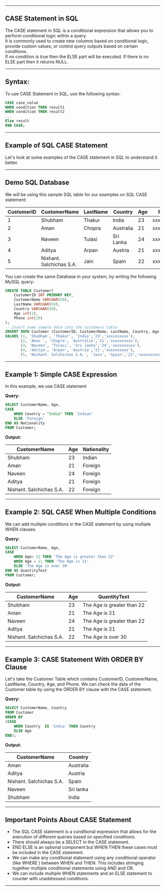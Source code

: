 
---

## CASE Statement in SQL

The CASE statement in SQL is a conditional expression that allows you to perform conditional logic within a query.  
It is commonly used to create new columns based on conditional logic, provide custom values, or control query outputs based on certain conditions.  
If no condition is true then the ELSE part will be executed. If there is no ELSE part then it returns NULL.

---

## Syntax:

To use CASE Statement in SQL, use the following syntax:

```sql
CASE case_value
WHEN condition THEN result1
WHEN condition THEN result2
...
Else result
END CASE;
````

---

## Example of SQL CASE Statement

Let's look at some examples of the CASE statement in SQL to understand it better.

---

## Demo SQL Database

We will be using this sample SQL table for our examples on SQL CASE statement:

| CustomerID | CustomerName             | LastName | Country   | Age | Phone      |
| ---------- | ------------------------ | -------- | --------- | --- | ---------- |
| 1          | Shubham                  | Thakur   | India     | 23  | xxxxxxxxxx |
| 2          | Aman                     | Chopra   | Australia | 21  | xxxxxxxxxx |
| 3          | Naveen                   | Tulasi   | Sri Lanka | 24  | xxxxxxxxxx |
| 4          | Aditya                   | Arpan    | Austria   | 21  | xxxxxxxxxx |
| 5          | Nishant. Salchichas S.A. | Jain     | Spain     | 22  | xxxxxxxxxx |

You can create the same Database in your system, by writing the following MySQL query:

```sql
CREATE TABLE Customer(
    CustomerID INT PRIMARY KEY,
    CustomerName VARCHAR(50),
    LastName VARCHAR(50),
    Country VARCHAR(50),
    Age int(2),
    Phone int(10)
);
-- Insert some sample data into the Customers table
INSERT INTO Customer (CustomerID, CustomerName, LastName, Country, Age, Phone)
VALUES (1, 'Shubham', 'Thakur', 'India','23','xxxxxxxxxx'),
       (2, 'Aman ', 'Chopra', 'Australia','21','xxxxxxxxxx'),
       (3, 'Naveen', 'Tulasi', 'Sri lanka','24','xxxxxxxxxx'),
       (4, 'Aditya', 'Arpan', 'Austria','21','xxxxxxxxxx'),
       (5, 'Nishant. Salchichas S.A.', 'Jain', 'Spain','22','xxxxxxxxxx');
```

---

## Example 1: Simple CASE Expression

In this example, we use CASE statement

**Query:**

```sql
SELECT CustomerName, Age,
CASE
    WHEN Country = "India" THEN 'Indian'
    ELSE 'Foreign'
END AS Nationality
FROM Customer;
```

**Output:**

| CustomerName             | Age | Nationality |
| ------------------------ | --- | ----------- |
| Shubham                  | 23  | Indian      |
| Aman                     | 21  | Foreign     |
| Naveen                   | 24  | Foreign     |
| Aditya                   | 21  | Foreign     |
| Nishant. Salchichas S.A. | 22  | Foreign     |

---

## Example 2: SQL CASE When Multiple Conditions

We can add multiple conditions in the CASE statement by using multiple WHEN clauses.

**Query:**

```sql
SELECT CustomerName, Age,
CASE
    WHEN Age> 22 THEN 'The Age is greater than 22'
    WHEN Age = 21 THEN 'The Age is 21'
    ELSE 'The Age is over 30'
END AS QuantityText
FROM Customer;
```

**Output:**

| CustomerName             | Age | QuantityText               |
| ------------------------ | --- | -------------------------- |
| Shubham                  | 23  | The Age is greater than 22 |
| Aman                     | 21  | The Age is 21              |
| Naveen                   | 24  | The Age is greater than 22 |
| Aditya                   | 21  | The Age is 21              |
| Nishant. Salchichas S.A. | 22  | The Age is over 30         |

---

## Example 3: CASE Statement With ORDER BY Clause

Let's take the Customer Table which contains CustomerID, CustomerName, LastName, Country, Age, and Phone. We can check the data of the Customer table by using the ORDER BY clause with the CASE statement.

**Query:**

```sql
SELECT CustomerName, Country
FROM Customer
ORDER BY
(CASE
    WHEN Country  IS 'India' THEN Country
    ELSE Age
END);
```

**Output:**

| CustomerName             | Country   |
| ------------------------ | --------- |
| Aman                     | Australia |
| Aditya                   | Austria   |
| Nishant. Salchichas S.A. | Spain     |
| Naveen                   | Sri lanka |
| Shubham                  | India     |

---

## Important Points About CASE Statement

* The SQL CASE statement is a conditional expression that allows for the execution of different queries based on specified conditions.
* There should always be a SELECT in the CASE statement.
* END ELSE is an optional component but WHEN THEN these cases must be included in the CASE statement.
* We can make any conditional statement using any conditional operator (like WHERE ) between WHEN and THEN. This includes stringing together multiple conditional statements using AND and OR.
* We can include multiple WHEN statements and an ELSE statement to counter with unaddressed conditions.

---
